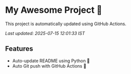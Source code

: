 # My Awesome Project 🚀

This project is automatically updated using GitHub Actions.

_Last updated: 2025-07-15 12:01:33 IST_

## Features
- Auto-update README using Python 🐍
- Auto Git push with GitHub Actions 🤖
